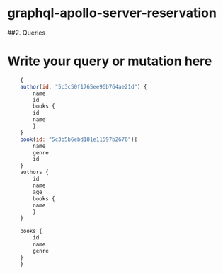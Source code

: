 # graphql-apollo-server-reservation

##2. Queries

# Write your query or mutation here

```javascript
    {
    author(id: "5c3c50f1765ee96b764ae21d") {
        name
        id
        books {
        id
        name
        }
    }
    book(id: "5c3b5b6ebd181e11597b2676"){
        name
        genre
        id
    }
    authors {
        id
        name
        age
        books {
        name
        }
    }

    books {
        id
        name
        genre
    }
    }
```